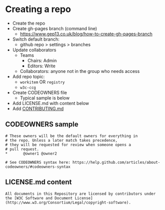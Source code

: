 
# Creating a repo

- Create the repo 
- Create gh-pages branch (command line)
  - https://www.gep13.co.uk/blog/how-to-create-gh-pages-branch
- Switch default branch:
  - github repo > settings > branches
- Update collaborators
  - Teams
    - Chairs: Admin
    - Editors: Write
  - Collaborators: anyone not in the group who needs access
- Add repo topic: 
  - `workitem` OR `registry`
  - `w3c-ccg`
- Create CODEOWNERS file
  - Typical sample is below
- Add LICENSE.md with content below
- Add [CONTRIBUTING.md](CONTRIBUTING.md)


## CODEOWNERS sample
```
# These owners will be the default owners for everything in
# the repo. Unless a later match takes precedence,
# they will be requested for review when someone opens a 
# pull request.
*       @owner1 @owner2

# See CODEOWNERS syntax here: https://help.github.com/articles/about-codeowners/#codeowners-syntax
```

## LICENSE.md content
```
All documents in this Repository are licensed by contributors under the [W3C Software and Document License](http://www.w3.org/Consortium/Legal/copyright-software).
```
